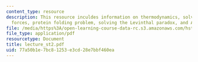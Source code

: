 ```yaml
---
content_type: resource
description: This resource inculdes information on thermodynamics, solvent, biomolecular
  forces, protein folding problem, solving the Levinthal paradox, and Anfinsen experiment.
file: /media/https%3A/open-learning-course-data-rc.s3.amazonaws.com/hst-508-quantitative-genomics-fall-2005/77a50b1e7bc81253e3cd28e7bbf460ea_lecture_st2.pdf
file_type: application/pdf
resourcetype: Document
title: lecture_st2.pdf
uid: 77a50b1e-7bc8-1253-e3cd-28e7bbf460ea
---
```

